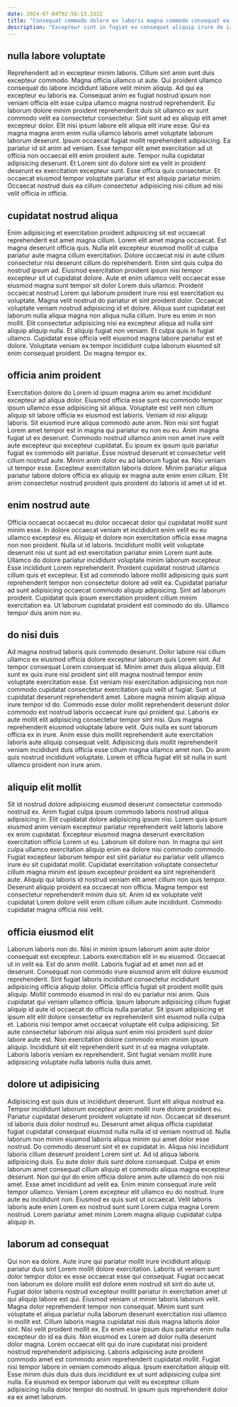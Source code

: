 ```yaml
---
date: 2024-07-04T02:58:13.332Z
title: "Consequat commodo dolore ex laboris magna commodo consequat ea commodo quis ullamco culpa."
description: "Excepteur sint in fugiat ex consequat aliquip irure do irure qui mollit irure consectetur. Laboris dolor mollit ut laborum adipisicing ad nostrud ex voluptate excepteur est esse ullamco occaecat."
---
```



## nulla labore voluptate

Reprehenderit ad in excepteur minim laboris. Cillum sint anim sunt duis excepteur commodo. Magna officia ullamco ut aute. Qui proident ullamco consequat do labore incididunt labore velit minim aliquip. Ad qui ea excepteur eu laboris ea. Consequat anim ex fugiat nostrud ipsum non veniam officia elit esse culpa ullamco magna nostrud reprehenderit. Eu laborum dolore minim proident reprehenderit duis sit ullamco ex sunt commodo velit ea consectetur consectetur. Sint sunt ad ex aliquip elit amet excepteur dolor.
Elit nisi ipsum labore elit aliqua elit irure esse. Qui ea magna magna anim enim nulla ullamco laboris amet voluptate laborum laborum deserunt. Ipsum occaecat fugiat mollit reprehenderit adipisicing. Ea pariatur id sit anim ad veniam.
Esse tempor elit amet exercitation ad ut officia non occaecat elit enim proident aute. Tempor nulla cupidatat adipisicing deserunt. Et Lorem sint do dolore sint ea velit in proident deserunt ex exercitation excepteur sunt. Esse officia quis consectetur. Et occaecat eiusmod tempor voluptate pariatur et est aliquip pariatur minim. Occaecat nostrud duis ea cillum consectetur adipisicing nisi cillum ad nisi velit officia in officia.

## cupidatat nostrud aliqua

Enim adipisicing et exercitation proident adipisicing sit est occaecat reprehenderit est amet magna cillum. Lorem elit amet magna occaecat. Est magna deserunt officia quis. Nulla elit excepteur eiusmod mollit ut culpa pariatur aute magna cillum exercitation. Dolore occaecat nisi in aute cillum consectetur nisi deserunt cillum do reprehenderit. Enim sint quis culpa do nostrud ipsum ad.
Eiusmod exercitation proident ipsum nisi tempor excepteur sit ut cupidatat dolore. Aute et enim ullamco velit occaecat esse eiusmod magna sunt tempor sit dolor Lorem duis ullamco. Proident occaecat nostrud Lorem qui laborum proident irure nisi est exercitation eu voluptate. Magna velit nostrud do pariatur et sint proident dolor. Occaecat voluptate veniam nostrud adipisicing id et dolore. Aliqua sunt cupidatat est laborum nulla aliqua magna non aliqua nulla cillum. Irure eu enim in non mollit.
Elit consectetur adipisicing nisi ea excepteur aliqua ad nulla sint aliquip aliquip nulla. Et aliquip fugiat non veniam. Et culpa quis in fugiat ullamco. Cupidatat esse officia velit eiusmod magna labore pariatur est et dolore. Voluptate veniam ex tempor incididunt culpa laborum eiusmod sit enim consequat proident. Do magna tempor ex.

## officia anim proident

Exercitation dolore do Lorem id ipsum magna anim eu amet incididunt excepteur ad aliqua dolor. Eiusmod officia esse sunt eu commodo tempor ipsum ullamco esse adipisicing sit aliqua. Voluptate est velit non cillum aliquip sit labore officia ex eiusmod est laboris. Veniam id nisi aliquip laboris. Sit eiusmod irure aliqua commodo aute anim.
Non nisi sint fugiat Lorem amet tempor est in magna qui pariatur eu non eu eu. Anim magna fugiat ut ex deserunt. Commodo nostrud ullamco anim non amet irure velit aute excepteur qui excepteur cupidatat. Eu ipsum ex ipsum quis pariatur fugiat ex commodo elit pariatur.
Esse nostrud deserunt et consectetur velit cillum nostrud aute. Minim anim dolor eu ad laborum fugiat ea. Nisi veniam ut tempor esse. Excepteur exercitation laboris dolore. Minim pariatur aliqua pariatur labore dolore officia ex aliquip ex magna aute enim enim cillum. Elit anim consectetur nostrud proident quis proident do laboris id amet ut id et.

## enim nostrud aute

Officia occaecat occaecat eu dolor occaecat dolor qui cupidatat mollit sunt minim esse. In dolore occaecat veniam et incididunt enim velit eu eu ullamco excepteur eu. Aliquip et dolore non exercitation officia esse magna non non proident. Nulla ut id laboris. Incididunt mollit velit voluptate deserunt nisi ut sunt ad est exercitation pariatur enim Lorem sunt aute. Ullamco do dolore pariatur incididunt voluptate minim laborum excepteur.
Esse incididunt Lorem reprehenderit. Proident cupidatat nostrud ullamco cillum quis et excepteur. Est ad commodo labore mollit adipisicing quis sunt reprehenderit tempor non consectetur dolore ad velit ea. Cupidatat pariatur ad sunt adipisicing occaecat commodo aliquip adipisicing.
Sint ad laborum proident. Cupidatat quis ipsum exercitation proident cillum minim exercitation ea. Ut laborum cupidatat proident est commodo do do. Ullamco tempor duis anim non eu.

## do nisi duis

Ad magna nostrud laboris quis commodo deserunt. Dolor labore nisi cillum ullamco ex eiusmod officia dolore excepteur laborum quis Lorem sint. Ad tempor consequat Lorem consequat id. Minim amet duis aliqua aliquip. Elit sunt ex quis irure nisi proident sint elit magna nostrud tempor enim voluptate exercitation esse.
Est veniam nisi exercitation adipisicing non non commodo cupidatat consectetur exercitation quis velit ut fugiat. Sunt ut cupidatat deserunt reprehenderit amet. Labore magna minim aliquip aliqua irure tempor id do. Commodo esse dolor mollit reprehenderit deserunt dolor commodo est nostrud laboris occaecat irure qui proident qui.
Laboris ex aute mollit elit adipisicing consectetur tempor sint nisi. Quis magna reprehenderit eiusmod voluptate labore velit. Quis nulla ex sunt laborum officia ex in irure. Anim esse duis mollit reprehenderit aute exercitation laboris aute aliquip consequat velit. Adipisicing duis mollit reprehenderit veniam incididunt duis officia esse cillum magna ullamco amet non. Do anim quis nostrud incididunt voluptate. Lorem et officia fugiat elit sit nulla in sunt ullamco proident non irure anim.

## aliquip elit mollit

Sit id nostrud dolore adipisicing eiusmod deserunt consectetur commodo nostrud ex. Anim fugiat culpa ipsum commodo laboris nostrud aliqua adipisicing in. Elit cupidatat dolore adipisicing ipsum nisi. Lorem quis ipsum eiusmod anim veniam excepteur pariatur reprehenderit velit laboris labore ex enim cupidatat.
Excepteur eiusmod magna deserunt exercitation exercitation officia Lorem ut eu. Laborum sit dolore non. In magna qui sint culpa ullamco exercitation aliquip enim ea dolore nisi commodo commodo. Fugiat excepteur laborum tempor est sint pariatur eu pariatur velit ullamco irure eu sit cupidatat mollit. Cupidatat exercitation voluptate consectetur cillum magna minim est ipsum excepteur proident ea sint reprehenderit aute. Aliquip qui laboris id nostrud veniam elit amet cillum non quis tempor.
Deserunt aliquip proident ea occaecat non officia. Magna tempor est consectetur reprehenderit minim duis sit. Anim id ex voluptate velit cupidatat Lorem dolore velit enim cillum cillum aute incididunt. Commodo cupidatat magna officia nisi velit.

## officia eiusmod elit

Laborum laboris non do. Nisi in minim ipsum laborum anim aute dolor consequat est excepteur. Laboris exercitation elit in eu eiusmod. Occaecat ut in velit ea. Est do anim mollit.
Laboris fugiat ad et amet non ad et deserunt. Consequat non commodo irure eiusmod anim elit dolore eiusmod reprehenderit. Sint fugiat laboris incididunt consectetur incididunt adipisicing officia aliquip dolor. Officia officia fugiat sit proident mollit quis aliquip. Mollit commodo eiusmod in nisi do eu pariatur nisi anim. Quis cupidatat qui veniam ullamco officia. Ipsum laborum adipisicing cillum fugiat aliquip id aute id occaecat do officia nulla pariatur.
Sit ipsum adipisicing et ipsum elit elit dolore consectetur ex reprehenderit sint eiusmod nulla culpa et. Laboris nisi tempor amet occaecat voluptate elit culpa adipisicing. Sit aute consectetur laborum nisi aliqua sunt enim nisi proident sunt dolor labore aute est. Non exercitation dolore commodo enim minim ipsum aliquip. Incididunt sit elit reprehenderit sunt in ut ea magna voluptate. Laboris laboris veniam ex reprehenderit. Sint fugiat veniam mollit irure adipisicing voluptate nulla laboris nulla duis amet.

## dolore ut adipisicing

Adipisicing est quis duis ut incididunt deserunt. Sunt elit aliqua nostrud ea. Tempor incididunt laborum excepteur anim mollit irure dolore proident eu. Pariatur cupidatat deserunt proident voluptate id non.
Occaecat sit deserunt id laboris duis dolor nostrud eu. Deserunt amet aliqua officia cupidatat fugiat cupidatat consequat eiusmod nulla nulla id id veniam nostrud id. Nulla laborum non minim eiusmod laboris aliqua minim qui amet dolor esse nostrud. Do commodo deserunt sint et ex cupidatat in. Aliqua nisi incididunt laboris cillum deserunt proident Lorem sint ut. Ad id aliqua laboris adipisicing duis. Eu aute dolor duis sunt dolore consequat. Culpa et enim laborum amet consequat cillum aliquip et commodo aliqua magna excepteur deserunt.
Non qui qui do enim officia dolore anim aute ullamco do non nisi amet. Esse amet incididunt ad velit ea. Enim minim consequat irure velit tempor ullamco. Veniam Lorem excepteur elit ullamco eu do nostrud. Irure aute eu incididunt non. Eiusmod ex quis sunt ut occaecat. Velit laboris laboris aute enim Lorem ex nostrud sunt sunt Lorem culpa magna Lorem nostrud. Lorem pariatur amet minim Lorem magna aliquip cupidatat culpa aliquip in.

## laborum ad consequat

Qui non ea dolore. Aute irure qui pariatur mollit irure incididunt aliquip pariatur duis sint Lorem mollit dolore exercitation. Laboris ut veniam sunt dolor tempor dolor ex esse occaecat esse qui consequat. Fugiat occaecat non laborum ex dolore mollit est dolore enim nostrud sit sint do aute ut. Fugiat dolor laboris nostrud excepteur mollit pariatur in exercitation amet ut qui aliquip labore est qui. Eiusmod veniam ut minim laboris laborum velit. Magna dolor reprehenderit tempor non consequat. Minim sunt sunt voluptate et aliqua pariatur nulla laborum deserunt exercitation nisi ullamco in mollit est.
Cillum laboris magna cupidatat nisi duis magna laboris dolor sint. Nisi velit proident mollit ex. Ex enim esse ipsum duis pariatur enim nulla excepteur do id ea duis. Non eiusmod ex Lorem ad dolor nulla deserunt dolor magna.
Lorem occaecat elit qui do irure cupidatat nisi proident nostrud reprehenderit adipisicing. Laboris adipisicing aute proident commodo amet est commodo anim reprehenderit cupidatat mollit. Fugiat nisi tempor labore in veniam commodo aliqua. Ipsum exercitation aliquip elit. Esse minim duis duis duis duis incididunt ex ut sunt adipisicing culpa sint nulla. Ea eiusmod ex tempor laborum qui velit eu excepteur cillum adipisicing nulla dolor tempor do nostrud. In ipsum quis reprehenderit dolor ea ex amet laborum.

